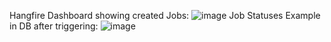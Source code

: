 Hangfire Dashboard showing created Jobs: ![image](https://github.com/user-attachments/assets/c4d4b578-ff90-449e-8d90-0fde70a1f460)
Job Statuses Example in DB after triggering: ![image](https://github.com/user-attachments/assets/2709d432-97ee-4541-8576-d48e0048e642)
